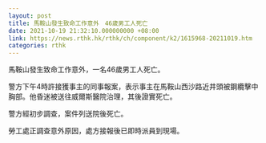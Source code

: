 ```yaml
---
layout: post
title: 馬鞍山發生致命工作意外　46歲男工人死亡
date: 2021-10-19 21:32:10.000000000 +08:00
link: https://news.rthk.hk/rthk/ch/component/k2/1615968-20211019.htm
categories: rthk
---
```


馬鞍山發生致命工作意外，一名46歲男工人死亡。

警方下午4時許接獲事主的同事報案，表示事主在馬鞍山西沙路近井頭被鋼纜擊中胸部。他昏迷被送往威爾斯醫院治理，其後證實死亡。

警方經初步調查，案件列送院後死亡。

勞工處正調查意外原因，處方接報後已即時派員到現場。
